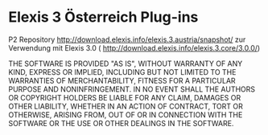 # Elexis 3 Österreich Plug-ins

P2 Repository  http://download.elexis.info/elexis.3.austria/snapshot/
zur Verwendung mit Elexis 3.0 ( http://download.elexis.info/elexis.3.core/3.0.0/)


THE SOFTWARE IS PROVIDED "AS IS", WITHOUT WARRANTY OF ANY KIND, EXPRESS OR IMPLIED, INCLUDING BUT NOT LIMITED 
TO THE WARRANTIES OF MERCHANTABILITY, FITNESS FOR A PARTICULAR PURPOSE AND NONINFRINGEMENT. IN NO EVENT SHALL 
THE AUTHORS OR COPYRIGHT HOLDERS BE LIABLE FOR ANY CLAIM, DAMAGES OR OTHER LIABILITY, WHETHER IN AN ACTION OF 
CONTRACT, TORT OR OTHERWISE, ARISING FROM, OUT OF OR IN CONNECTION WITH THE SOFTWARE OR THE USE OR OTHER DEALINGS 
IN THE SOFTWARE.
